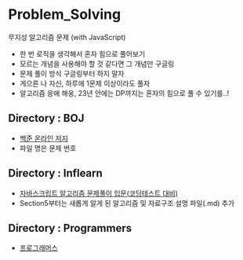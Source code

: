 # Problem_Solving

무지성 알고리즘 문제 (with JavaScript)
- 한 번 로직을 생각해서 혼자 힘으로 풀어보기
- 모르는 개념을 사용해야 할 것 같다면 그 개념만 구글링
- 문제 풀이 방식 구글링부터 하지 말자 
- 게으른 나 자신, 하루에 1문제 이상이라도 풀자
- 알고리즘 응애 해옹, 23년 안에는 DP까지는 혼자의 힘으로 풀 수 있기를..!

## Directory : BOJ

- [백준 온라인 저지](https://www.acmicpc.net/)
- 파일 명은 문제 번호

## Directory : Inflearn

- [자바스크립트 알고리즘 문제풀이 입문(코딩테스트 대비)](https://www.inflearn.com/course/%EC%9E%90%EB%B0%94%EC%8A%A4%ED%81%AC%EB%A6%BD%ED%8A%B8-%EC%95%8C%EA%B3%A0%EB%A6%AC%EC%A6%98-%EB%AC%B8%EC%A0%9C%ED%92%80%EC%9D%B4/dashboard)
- Section5부터는 새롭게 알게 된 알고리즘 및 자료구조 설명 파일(.md) 추가

## Directory : Programmers

- [프로그래머스](https://school.programmers.co.kr/learn/challenges?order=recent&page=1&levels=0)
